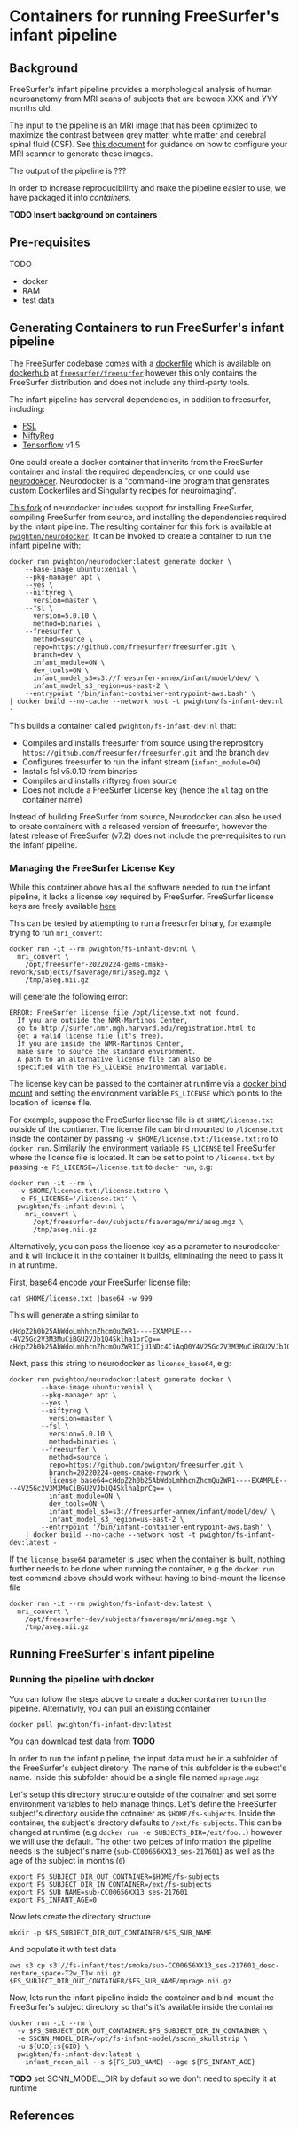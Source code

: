# Containers for running FreeSurfer's infant pipeline

## Background

FreeSurfer's infant pipeline provides a morphological analysis of human neuroanatomy from MRI scans of subjects that are beween XXX and YYY months old.

The input to the pipeline is an MRI image that has been optimized to maximize the contrast between grey matter, white matter and cerebral spinal fluid (CSF). See [this document](https://www.nmr.mgh.harvard.edu/~andre/FreeSurfer_recommended_morphometry_protocols.pdf) for guidance on how to configure your MRI scanner to generate these images.

The output of the pipeline is ???

In order to increase reproducibilirty and make the pipeline easier to use, we have packaged it into *containers*.

**TODO Insert background on containers**

## Pre-requisites

TODO
- docker
- RAM
- test data

## Generating Containers to run FreeSurfer's infant pipeline

The FreeSurfer codebase comes with a [dockerfile](https://github.com/freesurfer/freesurfer/blob/dev/Dockerfile) which is available on [dockerhub](https://hub.docker.com/) at [`freesurfer/freesurfer`](https://hub.docker.com/r/freesurfer/freesurfer) however this only contains the FreeSurfer distribution and does not include any third-party tools.

The infant pipeline has serveral dependencies, in addition to freesurfer, including:
- [FSL](https://fsl.fmrib.ox.ac.uk/fsl/fslwiki)
- [NiftyReg](http://cmictig.cs.ucl.ac.uk/wiki/index.php/NiftyReg)
- [Tensorflow](https://www.tensorflow.org/) v1.5

One could create a docker container that inherits from the FreeSurfer container and install the required dependencies, or one could use [neurodokcer](https://www.repronim.org/neurodocker/).  Neurodocker is a "command-line program that generates custom Dockerfiles and Singularity recipes for neuroimaging".

[This fork](https://github.com/pwighton/neurodocker/tree/20220328-infant-model-inside-container-take2) of neurodocker includes support for installing FreeSurfer, compiling FreeSurfer from source, and installing the dependencies required by the infant pipeline.  The resulting container for this fork is available at [`pwighton/neurodocker`](https://hub.docker.com/r/pwighton/neurodocker).  It can be invoked to create a container to run the infant pipeline with:

```
docker run pwighton/neurodocker:latest generate docker \
    --base-image ubuntu:xenial \
    --pkg-manager apt \
    --yes \
    --niftyreg \
      version=master \
    --fsl \
      version=5.0.10 \
      method=binaries \
    --freesurfer \
      method=source \
      repo=https://github.com/freesurfer/freesurfer.git \
      branch=dev \
      infant_module=ON \
      dev_tools=ON \
      infant_model_s3=s3://freesurfer-annex/infant/model/dev/ \
      infant_model_s3_region=us-east-2 \
    --entrypoint '/bin/infant-container-entrypoint-aws.bash' \
| docker build --no-cache --network host -t pwighton/fs-infant-dev:nl -
```

This builds a container called `pwighton/fs-infant-dev:nl` that:
  - Compiles and installs freesurfer from source using the reprository `https://github.com/freesurfer/freesurfer.git` and the branch `dev`
  - Configures freesurfer to run the infant stream (`infant_module=ON`)
  - Installs fsl v5.0.10 from binaries
  - Compiles and installs niftyreg from source
  - Does not include a FreeSurfer License key (hence the `nl` tag on the container name)

Instead of building FreeSurfer from source, Neurodocker can also be used to create containers with a released version of freesurfer, however the latest release of FreeSurfer (v7.2) does not include the pre-requisites to run the infanf pipeline.

### Managing the FreeSurfer License Key

While this container above has all the software needed to run the infant pipeline, it lacks a license key required by FreeSurfer.  FreeSurfer license keys are freely available [here](https://surfer.nmr.mgh.harvard.edu/registration.html)

This can be tested by attempting to run a freesurfer binary, for example trying to run `mri_convert`:

```
docker run -it --rm pwighton/fs-infant-dev:nl \
  mri_convert \
    /opt/freesurfer-20220224-gems-cmake-rework/subjects/fsaverage/mri/aseg.mgz \
    /tmp/aseg.nii.gz
```

will generate the following error:

```
ERROR: FreeSurfer license file /opt/license.txt not found.
  If you are outside the NMR-Martinos Center,
  go to http://surfer.nmr.mgh.harvard.edu/registration.html to 
  get a valid license file (it's free).
  If you are inside the NMR-Martinos Center,
  make sure to source the standard environment.
  A path to an alternative license file can also be
  specified with the FS_LICENSE environmental variable.
```

The license key can be passed to the container at runtime via a [docker bind mount](https://docs.docker.com/storage/bind-mounts/) and setting the environment variable `FS_LICENSE` which points to the location of license file.

For example, suppose the FreeSurfer license file is at `$HOME/license.txt` outside of the contianer. The license file can bind mounted to `/license.txt` inside the container by passing `-v $HOME/license.txt:/license.txt:ro` to `docker run`.  Similarily the environment variable `FS_LICENSE` tell FreeSurfer where the license file is located.  It can be set to point to `/license.txt` by passing `-e FS_LICENSE=/license.txt` to `docker run`, e.g:

```
docker run -it --rm \
  -v $HOME/license.txt:/license.txt:ro \
  -e FS_LICENSE='/license.txt' \
  pwighton/fs-infant-dev:nl \
    mri_convert \
      /opt/freesurfer-dev/subjects/fsaverage/mri/aseg.mgz \
      /tmp/aseg.nii.gz
```

Alternatively, you can pass the license key as a parameter to neurodocker and it will include it in the container it builds, eliminating the need to pass it in at runtime.

First, [base64 encode](https://en.wikipedia.org/wiki/Base64) your FreeSurfer license file:

```
cat $HOME/license.txt |base64 -w 999
```

This will generate a string similar to 

```
cHdpZ2h0b25AbWdoLmhhcnZhcmQuZWR1----EXAMPLE----4V25Gc2V3M3MuCiBGU2VJb1Q4Sklha1prCg==
cHdpZ2h0b25AbWdoLmhhcnZhcmQuZWR1CjU1NDc4CiAqQ0Y4V25Gc2V3M3MuCiBGU2VJb1Q4Sklha1prCg==
```

Next, pass this string to neurodocker as `license_base64`, e.g:

```
docker run pwighton/neurodocker:latest generate docker \
	    --base-image ubuntu:xenial \
	    --pkg-manager apt \
	    --yes \
	    --niftyreg \
	      version=master \
	    --fsl \
	      version=5.0.10 \
	      method=binaries \
	    --freesurfer \
	      method=source \
	      repo=https://github.com/pwighton/freesurfer.git \
	      branch=20220224-gems-cmake-rework \
	      license_base64=cHdpZ2h0b25AbWdoLmhhcnZhcmQuZWR1----EXAMPLE----4V25Gc2V3M3MuCiBGU2VJb1Q4Sklha1prCg== \
	      infant_module=ON \
	      dev_tools=ON \
	      infant_model_s3=s3://freesurfer-annex/infant/model/dev/ \
	      infant_model_s3_region=us-east-2 \
	    --entrypoint '/bin/infant-container-entrypoint-aws.bash' \
	| docker build --no-cache --network host -t pwighton/fs-infant-dev:latest -
```

If the `license_base64` parameter is used when the container is built, nothing further needs to be done when running the container, e.g the `docker run` test command above should work without having to bind-mount the license file

```
docker run -it --rm pwighton/fs-infant-dev:latest \
  mri_convert \
    /opt/freesurfer-dev/subjects/fsaverage/mri/aseg.mgz \
    /tmp/aseg.nii.gz
```

## Running FreeSurfer's infant pipeline

### Running the pipeline with docker

You can follow the steps above to create a docker container to run the pipeline.  Alternativly, you can pull an existing container

```
docker pull pwighton/fs-infant-dev:latest
```

You can download test data from **TODO**

In order to run the infant pipeline, the input data must be in a subfolder of the FreeSurfer's subject diretory.  The name of this subfolder is the subect's name.  Inside this subfolder should be a single file named `mprage.mgz` 

Let's setup this directory structure outside of the cotnainer and set some environment variables to help manage things.  Let's define the FreeSurfer subject's directory ouside the cotnainer as `$HOME/fs-subjects`.  Inside the container, the subject's drectory defaults to `/ext/fs-subjects`.  This can be changed at runtime (e.g `docker run -e SUBJECTS_DIR=/ext/foo..`) however we will use the default.  The other two peices of information the pipeline needs is the subject's name (`sub-CC00656XX13_ses-217601`) as well as the age of the subject in months (`0`)

```
export FS_SUBJECT_DIR_OUT_CONTAINER=$HOME/fs-subjects
export FS_SUBJECT_DIR_IN_CONTAINER=/ext/fs-subjects
export FS_SUB_NAME=sub-CC00656XX13_ses-217601
export FS_INFANT_AGE=0
```

Now lets create the directory structure
```
mkdir -p $FS_SUBJECT_DIR_OUT_CONTAINER/$FS_SUB_NAME
```

And populate it with test data
```
aws s3 cp s3://fs-infant/test/smoke/sub-CC00656XX13_ses-217601_desc-restore_space-T2w_T1w.nii.gz $FS_SUBJECT_DIR_OUT_CONTAINER/$FS_SUB_NAME/mprage.nii.gz
```

Now, lets run the infant pipeline inside the container and bind-mount the FreeSurfer's subject directory so that's it's available inside the container

```
docker run -it --rm \
  -v $FS_SUBJECT_DIR_OUT_CONTAINER:$FS_SUBJECT_DIR_IN_CONTAINER \
  -e SSCNN_MODEL_DIR=/opt/fs-infant-model/sscnn_skullstrip \
  -u ${UID}:${GID} \
  pwighton/fs-infant-dev:latest \
    infant_recon_all --s ${FS_SUB_NAME} --age ${FS_INFANT_AGE}
```

**TODO** set SCNN_MODEL_DIR by default so we don't need to specify it at runtime

## References







